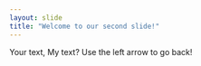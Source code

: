 ```yaml
---
layout: slide
title: "Welcome to our second slide!"
---
```

Your text, My text?
Use the left arrow to go back!
